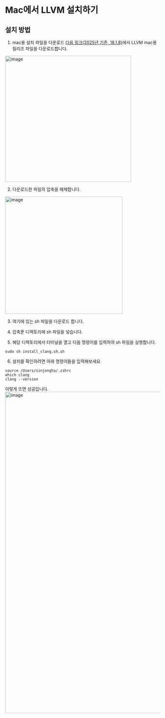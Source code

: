 # Mac에서 LLVM 설치하기

## 설치 방법

1. mac용 설치 파일을 다운로드
[다음 링크(2025년 기준, 18.1.8)](https://github.com/llvm/llvm-project/releases/tag/llvmorg-18.1.8)에서 LLVM mac용 릴리즈 파일을 다운로드합니다.

  <img width="410" alt="image" src="https://github.com/user-attachments/assets/f822a826-929c-4a1a-833e-db05a526b364" />

2. 다운로드한 파일의 압축을 해제합니다.

  <img width="382" alt="image" src="https://github.com/user-attachments/assets/e786f79e-a8aa-4f20-bd68-9f13134a3462" />

3. 여기에 있는 sh 파일을 다운로드 합니다.

4. 압축푼 디렉토리에 sh 파일을 넣습니다.

5. 해당 디렉토리에서 터미널을 열고 다음 명령어를 입력하여 sh 파일을 실행합니다.
```
sudo sh install_clang.sh.sh
```

6. 설치를 확인하려면 아래 명령어들을 입력해보세요
```
source /Users/sinjongha/.zshrc
which clang
clang --version
```
  이렇게 뜨면 성공입니다.
<img width="1046" alt="image" src="https://github.com/user-attachments/assets/35e08d91-ef97-41c9-986e-18c6504abd73" />
